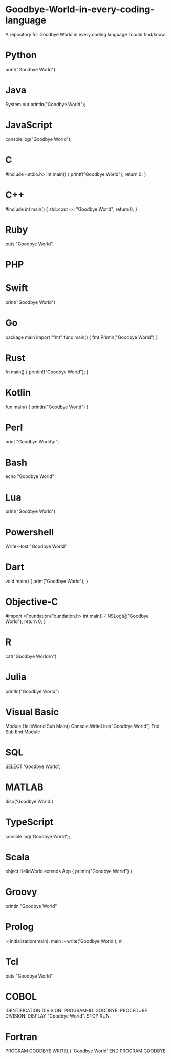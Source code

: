 # Goodbye-World-in-every-coding-language
A repository for Goodbye World in every coding language I could find/know.
# Python
print("Goodbye World")

# Java
System.out.println("Goodbye World");

# JavaScript
console.log("Goodbye World");

# C
#include <stdio.h>
int main() {
   printf("Goodbye World");
   return 0;
}

# C++
#include <iostream>
int main() {
   std::cout << "Goodbye World";
   return 0;
}

# Ruby
puts "Goodbye World"

# PHP
<?php
echo "Goodbye World";
?>

# Swift
print("Goodbye World")

# Go
package main
import "fmt"
func main() {
    fmt.Println("Goodbye World")
}

# Rust
fn main() {
    println!("Goodbye World");
}

# Kotlin
fun main() {
    println("Goodbye World")
}

# Perl
print "Goodbye World\n";

# Bash
echo "Goodbye World"

# Lua
print("Goodbye World")

# Powershell
Write-Host "Goodbye World"

# Dart
void main() {
    print("Goodbye World");
}

# Objective-C
#import <Foundation/Foundation.h>
int main() {
   NSLog(@"Goodbye World");
   return 0;
}

# R
cat("Goodbye World\n")

# Julia
println("Goodbye World")

# Visual Basic
Module HelloWorld
   Sub Main()
      Console.WriteLine("Goodbye World")
   End Sub
End Module

# SQL
SELECT 'Goodbye World';

# MATLAB
disp('Goodbye World')

# TypeScript
console.log('Goodbye World');

# Scala
object HelloWorld extends App {
   println("Goodbye World")
}

# Groovy
println "Goodbye World"

# Prolog
:- initialization(main).
main :- write('Goodbye World'), nl.

# Tcl
puts "Goodbye World"

# COBOL
IDENTIFICATION DIVISION.
PROGRAM-ID. GOODBYE.
PROCEDURE DIVISION.
DISPLAY "Goodbye World".
STOP RUN.

# Fortran
PROGRAM GOODBYE
  WRITE(*,*) 'Goodbye World'
END PROGRAM GOODBYE

